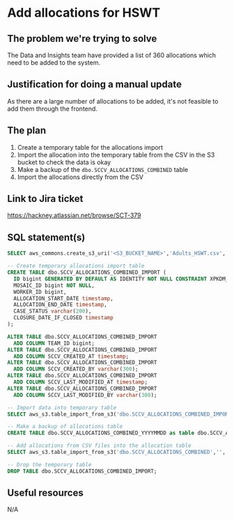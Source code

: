 # Add allocations for HSWT

## The problem we're trying to solve

The Data and Insights team have provided a list of 360 allocations which need to be added to the system.

## Justification for doing a manual update

As there are a large number of allocations to be added, it's not
feasible to add them through the frontend.

## The plan

1. Create a temporary table for the allocations import
2. Import the allocation into the temporary table from the CSV in the S3 bucket to check the data is okay
3. Make a backup of the `dbo.SCCV_ALLOCATIONS_COMBINED` table
4. Import the allocations directly from the CSV

## Link to Jira ticket

https://hackney.atlassian.net/browse/SCT-379

## SQL statement(s)

```sql
SELECT aws_commons.create_s3_uri('<S3_BUCKET_NAME>','Adults_HSWT.csv','eu-west-2') AS s3_uri_Adults_HSWT_allocation_import \gset

-- Create temporary allocations import table
CREATE TABLE dbo.SCCV_ALLOCATIONS_COMBINED_IMPORT (
  ID bigint GENERATED BY DEFAULT AS IDENTITY NOT NULL CONSTRAINT XPKDM_SCCV_ALLOCATIONS_COMBINED_IMPORT PRIMARY KEY,
  MOSAIC_ID bigint NOT NULL,
  WORKER_ID bigint,
  ALLOCATION_START_DATE timestamp,
  ALLOCATION_END_DATE timestamp,
  CASE_STATUS varchar(200),
  CLOSURE_DATE_IF_CLOSED timestamp
);

ALTER TABLE dbo.SCCV_ALLOCATIONS_COMBINED_IMPORT
  ADD COLUMN TEAM_ID bigint;
ALTER TABLE dbo.SCCV_ALLOCATIONS_COMBINED_IMPORT
  ADD COLUMN SCCV_CREATED_AT timestamp;
ALTER TABLE dbo.SCCV_ALLOCATIONS_COMBINED_IMPORT
  ADD COLUMN SCCV_CREATED_BY varchar(300);
ALTER TABLE dbo.SCCV_ALLOCATIONS_COMBINED_IMPORT
  ADD COLUMN SCCV_LAST_MODIFIED_AT timestamp;
ALTER TABLE dbo.SCCV_ALLOCATIONS_COMBINED_IMPORT
  ADD COLUMN SCCV_LAST_MODIFIED_BY varchar(300);

-- Import data into temporary table
SELECT aws_s3.table_import_from_s3('dbo.SCCV_ALLOCATIONS_COMBINED_IMPORT','','(format csv, HEADER)',:'s3_uri_Adults_HSWT_allocation_import');

-- Make a backup of allocations table
CREATE TABLE dbo.SCCV_ALLOCATIONS_COMBINED_YYYYMMDD as table dbo.SCCV_ALLOCATIONS_COMBINED;

-- Add allocations from CSV files into the allocation table
SELECT aws_s3.table_import_from_s3('dbo.SCCV_ALLOCATIONS_COMBINED','','(format csv, HEADER)',:'s3_uri_Adults_HSWT_allocation_import');

-- Drop the temporary table
DROP TABLE dbo.SCCV_ALLOCATIONS_COMBINED_IMPORT;
```

## Useful resources

N/A
